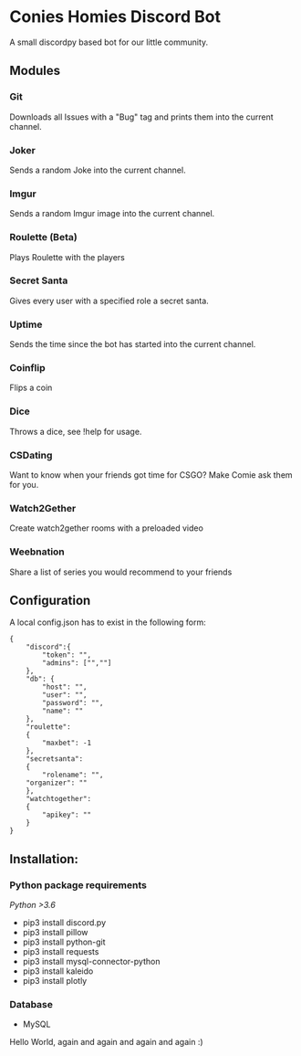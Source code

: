 # Conies Homies Discord Bot
A small discordpy based bot for our little community.

## Modules
### Git
Downloads all Issues with a "Bug" tag and prints them into the current channel.
### Joker
Sends a random Joke into the current channel.
### Imgur
Sends a random Imgur image into the current channel.
### Roulette (Beta)
Plays Roulette with the players
### Secret Santa
Gives every user with a specified role a secret santa.
### Uptime
Sends the time since the bot has started into the current channel.
### Coinflip
Flips a coin
### Dice
Throws a dice, see !help for usage.
### CSDating
Want to know when your friends got time for CSGO? Make Comie ask them for you.
### Watch2Gether
Create watch2gether rooms with a preloaded video
### Weebnation
Share a list of series you would recommend to your friends

## Configuration
A local config.json has to exist in the following form:
```
{
    "discord":{
        "token": "",
        "admins": ["",""]
    },
    "db": {
        "host": "",
        "user": "",
        "password": "",
        "name": ""
    },
    "roulette":
    {
        "maxbet": -1
    },
    "secretsanta":
    {
        "rolename": "",
	"organizer": ""
    },
    "watchtogether":
    {
        "apikey": ""
    }
}
```
## Installation:
### Python package requirements
*Python >3.6*
- pip3 install discord.py
- pip3 install pillow
- pip3 install python-git
- pip3 install requests
- pip3 install mysql-connector-python
- pip3 install kaleido
- pip3 install plotly

### Database
- MySQL

Hello World, again and again and again and again :)
